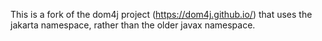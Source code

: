 This is a fork of the dom4j project (https://dom4j.github.io/) that uses the jakarta namespace, rather than the older javax namespace.